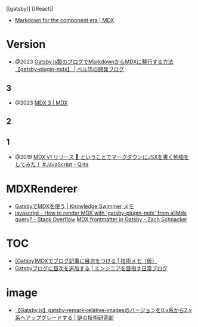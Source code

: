[[gatsby]]
[[React]]

- [Markdown for the component era | MDX](https://mdxjs.com/)

# Version
- @2023 [Gatsby.js製のブログでMarkdownからMDXに移行する方法【gatsby-plugin-mdx】 | ベル15の開発ブログ](https://bel-itigo.com/gatsby-migrate-from-markdown-to-mdx/)
## 3
- @2023 [MDX 3 | MDX](https://mdxjs.com/blog/v3/)
## 2
## 1
- @2019 [MDX v1 リリース 🎉 ということでマークダウンにJSXを書く勉強をしてみた！ #JavaScript - Qiita](https://qiita.com/okumurakengo/items/64ec70d97284c63d6a2c)

# MDXRenderer
- [GatsbyでMDXを使う | Knowledge Swimmer メモ](https://knowledge-swimmer.com/gatsby-mdx)
- [javascript - How to render MDX with 'gatsby-plugin-mdx' from allMdx query? - Stack Overflow](https://stackoverflow.com/questions/74309351/how-to-render-mdx-with-gatsby-plugin-mdx-from-allmdx-query)
[MDX frontmatter in Gatsby - Zach Schnackel](https://zslabs.com/articles/mdx-frontmatter-in-gatsby)

# TOC
- [[Gatsby]MDXでブログ記事に目次をつける | 技術メモ（仮）](https://nameko.dev/blog/gatsby-mdx-table-of-contents/)
- [Gatsbyブログに目次を追加する | エンジニアを目指す日常ブログ](https://bunsugi.com/gatsby-table-of-contents/)

# image
- [【Gatsby.js】gatsby-remark-relative-imagesのバージョンを0.x系から2.x系へアップグレードする | 謎の技術研究部](https://www.ultra-noob.com/blog/2020/166/)
